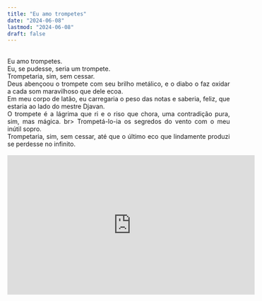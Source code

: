 ```yaml
---
title: "Eu amo trompetes"
date: "2024-06-08"
lastmod: "2024-06-08"
draft: false
---
```


<br>
<div style="text-align: justify">
Eu amo trompetes. 
<br>
Eu, se pudesse, seria um trompete. 
<br>
Trompetaria, sim, sem cessar.
<br>
Deus abençoou o trompete com seu brilho metálico, e o diabo o faz oxidar a cada som maravilhoso que dele ecoa. 
<br>
Em meu corpo de latão, eu carregaria o peso das notas e saberia, feliz, que estaria ao lado do mestre Djavan. 
<br>
O trompete é a lágrima que ri e o riso que chora, uma contradição pura, sim, mas mágica. 
br>
Trompetá-lo-ia os segredos do vento com o meu inútil sopro. 
<br>
Trompetaria, sim, sem cessar, até que o último eco que lindamente produzi se perdesse no infinito. 
<br>
</div>
<br>

<style>
  .video-container {
    text-align: center;
  }
</style>

<div class="video-container">
  <iframe width="560" height="315" src="https://www.youtube.com/embed/Yp4ZnZ8yqSE?si=Fp9qgRkvd0ncJwp6&amp;start=156" title="YouTube video player" frameborder="0" allow="accelerometer; autoplay; clipboard-write; encrypted-media; gyroscope; picture-in-picture; web-share" referrerpolicy="strict-origin-when-cross-origin" allowfullscreen></iframe>
</div>

